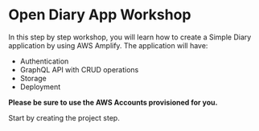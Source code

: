 # Open Diary App Workshop

In this step by step workshop, you will learn how to create a Simple Diary application by using AWS Amplify. The application will have:

- Authentication
- GraphQL API with CRUD operations
- Storage
- Deployment

**Please be sure to use the AWS Accounts provisioned for you.**

Start by creating the project step.
